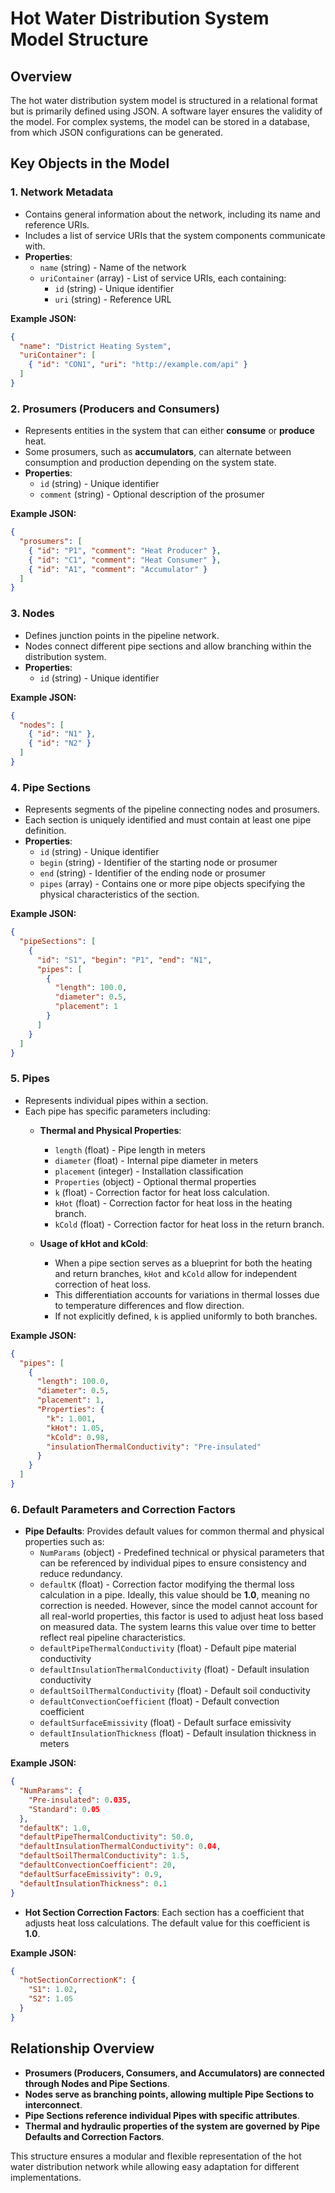 # Hot Water Distribution System Model Structure

## Overview
The hot water distribution system model is structured in a relational format but is primarily defined using JSON. A software layer ensures the validity of the model. For complex systems, the model can be stored in a database, from which JSON configurations can be generated.

## Key Objects in the Model

### 1. **Network Metadata**
- Contains general information about the network, including its name and reference URIs.
- Includes a list of service URIs that the system components communicate with.
- **Properties**:
  - `name` (string) - Name of the network
  - `uriContainer` (array) - List of service URIs, each containing:
    - `id` (string) - Unique identifier
    - `uri` (string) - Reference URL

**Example JSON:**
```json
{
  "name": "District Heating System",
  "uriContainer": [
    { "id": "CON1", "uri": "http://example.com/api" }
  ]
}
```

### 2. **Prosumers (Producers and Consumers)**
- Represents entities in the system that can either **consume** or **produce** heat.
- Some prosumers, such as **accumulators**, can alternate between consumption and production depending on the system state.
- **Properties**:
  - `id` (string) - Unique identifier
  - `comment` (string) - Optional description of the prosumer

**Example JSON:**
```json
{
  "prosumers": [
    { "id": "P1", "comment": "Heat Producer" },
    { "id": "C1", "comment": "Heat Consumer" },
    { "id": "A1", "comment": "Accumulator" }
  ]
}
```

### 3. **Nodes**
- Defines junction points in the pipeline network.
- Nodes connect different pipe sections and allow branching within the distribution system.
- **Properties**:
  - `id` (string) - Unique identifier

**Example JSON:**
```json
{
  "nodes": [
    { "id": "N1" },
    { "id": "N2" }
  ]
}
```

### 4. **Pipe Sections**
- Represents segments of the pipeline connecting nodes and prosumers.
- Each section is uniquely identified and must contain at least one pipe definition.
- **Properties**:
  - `id` (string) - Unique identifier
  - `begin` (string) - Identifier of the starting node or prosumer
  - `end` (string) - Identifier of the ending node or prosumer
  - `pipes` (array) - Contains one or more pipe objects specifying the physical characteristics of the section.

**Example JSON:**
```json
{
  "pipeSections": [
    {
      "id": "S1", "begin": "P1", "end": "N1",
      "pipes": [
        {
          "length": 100.0,
          "diameter": 0.5,
          "placement": 1
        }
      ]
    }
  ]
}
```

### 5. **Pipes**
- Represents individual pipes within a section.
- Each pipe has specific parameters including:
  - **Thermal and Physical Properties**:
    - `length` (float) - Pipe length in meters
    - `diameter` (float) - Internal pipe diameter in meters
    - `placement` (integer) - Installation classification
    - `Properties` (object) - Optional thermal properties
    - `k` (float) - Correction factor for heat loss calculation.
    - `kHot` (float) - Correction factor for heat loss in the heating branch.
    - `kCold` (float) - Correction factor for heat loss in the return branch.

  - **Usage of kHot and kCold**:
    - When a pipe section serves as a blueprint for both the heating and return branches, `kHot` and `kCold` allow for independent correction of heat loss.
    - This differentiation accounts for variations in thermal losses due to temperature differences and flow direction.
    - If not explicitly defined, `k` is applied uniformly to both branches.

**Example JSON:**
```json
{
  "pipes": [
    {
      "length": 100.0,
      "diameter": 0.5,
      "placement": 1,
      "Properties": {
        "k": 1.001,
        "kHot": 1.05,
        "kCold": 0.98,
        "insulationThermalConductivity": "Pre-insulated"
      }
    }
  ]
}
```

### 6. **Default Parameters and Correction Factors**
- **Pipe Defaults**: Provides default values for common thermal and physical properties such as:
  - `NumParams` (object) - Predefined technical or physical parameters that can be referenced by individual pipes to ensure consistency and reduce redundancy.
  - `defaultK` (float) - Correction factor modifying the thermal loss calculation in a pipe. Ideally, this value should be **1.0**, meaning no correction is needed. However, since the model cannot account for all real-world properties, this factor is used to adjust heat loss based on measured data. The system learns this value over time to better reflect real pipeline characteristics.
  - `defaultPipeThermalConductivity` (float) - Default pipe material conductivity
  - `defaultInsulationThermalConductivity` (float) - Default insulation conductivity
  - `defaultSoilThermalConductivity` (float) - Default soil conductivity
  - `defaultConvectionCoefficient` (float) - Default convection coefficient
  - `defaultSurfaceEmissivity` (float) - Default surface emissivity
  - `defaultInsulationThickness` (float) - Default insulation thickness in meters

**Example JSON:**
```json
{
  "NumParams": {
    "Pre-insulated": 0.035,
    "Standard": 0.05
  },
  "defaultK": 1.0,
  "defaultPipeThermalConductivity": 50.0,
  "defaultInsulationThermalConductivity": 0.04,
  "defaultSoilThermalConductivity": 1.5,
  "defaultConvectionCoefficient": 20,
  "defaultSurfaceEmissivity": 0.9,
  "defaultInsulationThickness": 0.1
}
```

- **Hot Section Correction Factors**: Each section has a coefficient that adjusts heat loss calculations. The default value for this coefficient is **1.0**.

**Example JSON:**
```json
{
  "hotSectionCorrectionK": {
    "S1": 1.02,
    "S2": 1.05
  }
}
```

## Relationship Overview
- **Prosumers (Producers, Consumers, and Accumulators) are connected through Nodes and Pipe Sections**.
- **Nodes serve as branching points, allowing multiple Pipe Sections to interconnect**.
- **Pipe Sections reference individual Pipes with specific attributes**.
- **Thermal and hydraulic properties of the system are governed by Pipe Defaults and Correction Factors**.

This structure ensures a modular and flexible representation of the hot water distribution network while allowing easy adaptation for different implementations.
